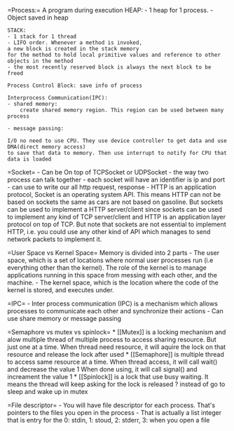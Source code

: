 =Process:=
    A program during execution
    HEAP:
    - 1 heap for 1 process. 
    - Object saved in heap 
        
    STACK:
    - 1 stack for 1 thread
    - LIFO order. Whenever a method is invoked, 
    a new block is created in the stack memory 
    for the method to hold local primitive values and reference to other objects in the method
    - the most recently reserved block is always the next block to be freed

    Process Control Block: save info of process

    Interprocess Communication(IPC):
    - shared memory: 
        create shared memory region. This region can be used between many process

    - message passing:
    
    I/O no need to use CPU. They use device controller to get data and use DMA(direct memory access)
    to save that data to memory. Then use interrupt to notify for CPU that data is loaded

=Socket=
    - Can be On top of TCPSocket or UDPSocket
    - the way two process can talk together
    - each socket will have an identifier is ip and port
    - can use to write our all http request, response
    - HTTP is an application protocol, Socket is an operating system API. 
        This means HTTP can not be based on sockets the same as cars are not based on gasoline.
        But sockets can be used to implement a HTTP server/client since sockets can be 
        used to implement any kind of TCP server/client and HTTP is an application layer protocol 
        on top of TCP. But note that sockets are not essential to implement HTTP, 
        i.e. you could use any other kind of API which manages to send network packets to implement it.

=User Space vs Kernel Space=
    Memory is divided into 2 parts
    - The user space, which is a set of locations where normal user processes run 
    (i.e everything other than the kernel). The role of the kernel is to manage applications 
    running in this space from messing with each other, and the machine.
    - The kernel space, which is the location where the code of the kernel is stored, 
    and executes under.



=IPC=
    - Inter process communication (IPC) is a mechanism 
    which allows processes to communicate each other and synchronize their actions
    - Can use share memory or message passing

=Semaphore vs mutex vs spinlock=
    * [[Mutex]] is a locking mechanism and alow multiple thread of multiple process to access 
    sharing resource. But just one at a time. When thread need resource, it will aquire 
    the lock on that resource and release the lock after used
    * [[Semaphore]] is multiple thread to access same resource at a time.
    When thread access, it will call wait() and decrease the value 1
    When done using, it will call signal() and increament the value 1
    * [[Spinlock]] is a lock that use busy waiting. It means the thread will keep asking
    for the lock is released ? instead of go to sleep and wake up in mutex


=File descriptor=
    - You will have file descriptor for each process. That's pointers to the files you open in the process
    - That is actually a list integer that is entry for the 0: stdin, 1: stoud, 2: stderr, 3: when you open a file
